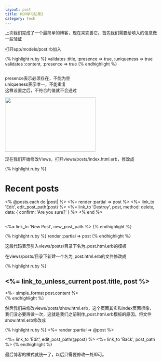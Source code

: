```yaml
---
layout: post
title: ROR学习记录2
category: tech
---
```

上次我们完成了一个最简单的博客，现在来完善它。首先我们需要给填入的信息做一些验证

打开app/models/post.rb加入

{% highlight ruby %}
validates :title, :presence => true, :uniqueness => true
validates :content, :presence => true
{% endhighlight %}

<img class="alignnone size-medium wp-image-2066" title="1" src="/images/2012/11/15.png" alt=""  />

presence表示必须存在，不能为空  
uniqueness表示唯一，不能重复  
这样设置之后，不符合的值就不会通过  

<img class="alignnone size-medium wp-image-2067" title="2" src="/images/2012/11/21-300x179.png" alt="" width="300" height="179" />

现在我们开始修改Views，打开views/posts/index.html.erb，修改成

{% highlight ruby %}
<h1>Recent posts</h1>

<% @posts.each do |post| %>
  <%= render :partial => post %>
  <%= link_to 'Edit', edit_post_path(post) %>
  <%= link_to 'Destroy', post, method: delete, data: { confirm: 'Are you sure?' } %>
<% end %>

<br />
<%= link_to 'New Post', new_post_path %>
{% endhighlight %}

{% highlight ruby %}
render :partial => post
{% endhighlight %}

这段代码表示引入views/posts/目录下名为_post.html.erb的模板

在views/posts/目录下新建一个名为_post.html.erb的文件修改成

{% highlight ruby %}
<div class="post">
  <h2><%= link_to_unless_current post.title, post %></h2>
  <div class="content"><%= simple_format post.content %></div>
</div>
{% endhighlight %}

然后我们来修改views/posts/show.html.erb，这个页面其实和index页面很像，我们没必要再做一次，这就是我们之前制作_post.html.erb模板的原因。将文件show.html.erb修改成

{% highlight ruby %}
<%= render :partial => @post %>

<%= link_to 'Edit', edit_post_path(@post) %>
<%= link_to 'Back', post_path %>
{% endhighlight %}

最后博客的样式就统一了，以后只需要修改一处即可。





















